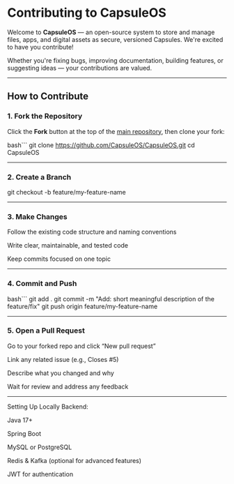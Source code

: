 # Contributing to CapsuleOS

Welcome to **CapsuleOS** — an open-source system to store and manage files, apps, and digital assets as secure, versioned Capsules. We're excited to have you contribute!

Whether you're fixing bugs, improving documentation, building features, or suggesting ideas — your contributions are valued.

---

## How to Contribute

### 1. Fork the Repository

Click the **Fork** button at the top of the [main repository](https://github.com/CapsuleOS/CapsuleOS), then clone your fork:

bash```
git clone https://github.com/CapsuleOS/CapsuleOS.git
cd CapsuleOS 

---

### 2. Create a Branch
   git checkout -b feature/my-feature-name

---

### 3. Make Changes
Follow the existing code structure and naming conventions

Write clear, maintainable, and tested code

Keep commits focused on one topic

---
### 4. Commit and Push
bash```
git add .
git commit -m "Add: short meaningful description of the feature/fix"
git push origin feature/my-feature-name

---

### 5. Open a Pull Request
Go to your forked repo and click “New pull request”

Link any related issue (e.g., Closes #5)

Describe what you changed and why

Wait for review and address any feedback

---

Setting Up Locally
Backend:

Java 17+

Spring Boot

MySQL or PostgreSQL

Redis & Kafka (optional for advanced features)

JWT for authentication

